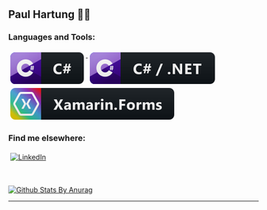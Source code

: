 ## Paul Hartung 👨‍🎓
### Languages and Tools:

<p align="left">

<!-- For more icons please follow  https://github.com/MikeCodesDotNET/ColoredBadges -->
  <a href="#">
    <img src="https://raw.githubusercontent.com/MikeCodesDotNET/ColoredBadges/master/svg/dev/languages/csharp.svg" alt="c#" style="vertical-align:top; margin:4px">
  </a>
  
  <a href="#">
    <img src="https://raw.githubusercontent.com/MikeCodesDotNET/ColoredBadges/master/svg/dev/languages/csharp_dotnet.svg" alt="c#dotnet" style="vertical-align:top; margin:4px">
  </a>
  
  <a href="#">
    <img src="https://raw.githubusercontent.com/MikeCodesDotNET/ColoredBadges/master/svg/dev/frameworks/xamarin_forms.svg" alt="html" style="vertical-align:top; margin:4px">
  </a>
  
</p>

### Find me elsewhere:

<p align="left">

  <a href="https://www.linkedin.com/in/paul-hartung-060aaa252/">
    <img src="https://raw.githubusercontent.com/MikeCodesDotNET/MikeCodesDotNET/a8abbf37441f3253f74ea255a47f289208d7568c/Resources/linkedIn.svg" alt="LinkedIn" style="vertical-align:top; margin:4px">
  </a>

</p>


<br />

[![Github Stats By Anurag](https://github-readme-stats.vercel.app/api?username=Smil3MoreGH&show_icons=true&title_color=fff&icon_color=79ff97&text_color=9f9f9f&bg_color=151515)](https://github.com/Smil3MoreGh/github-readme-stats)

*************

<br />
